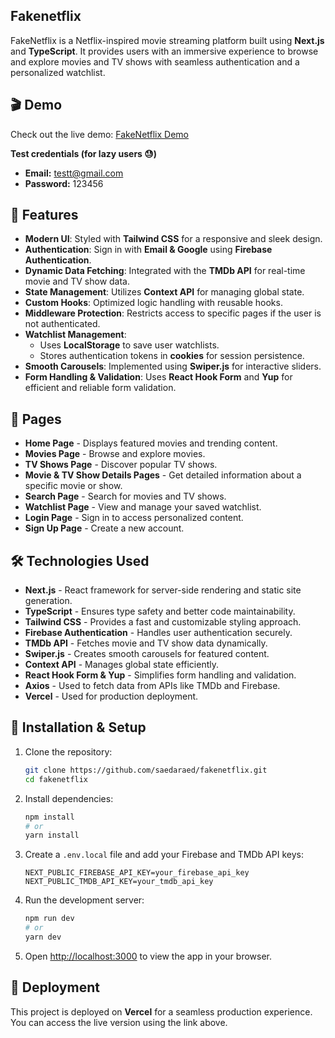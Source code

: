## Fakenetflix
FakeNetflix is a Netflix-inspired movie streaming platform built using **Next.js** and **TypeScript**. It provides users with an immersive experience to browse and explore movies and TV shows with seamless authentication and a personalized watchlist.

## 🎬 Demo

Check out the live demo: [FakeNetflix Demo](https://fakenetflix-ten.vercel.app)

**Test credentials (for lazy users 😓)**
- **Email:** testt@gmail.com  
- **Password:** 123456


## 🚀 Features
- **Modern UI**: Styled with **Tailwind CSS** for a responsive and sleek design.
- **Authentication**: Sign in with **Email & Google** using **Firebase Authentication**.
- **Dynamic Data Fetching**: Integrated with the **TMDb API** for real-time movie and TV show data.
- **State Management**: Utilizes **Context API** for managing global state.
- **Custom Hooks**: Optimized logic handling with reusable hooks.
- **Middleware Protection**: Restricts access to specific pages if the user is not authenticated.
- **Watchlist Management**:
  - Uses **LocalStorage** to save user watchlists.
  - Stores authentication tokens in **cookies** for session persistence.
- **Smooth Carousels**: Implemented using **Swiper.js** for interactive sliders.
- **Form Handling & Validation**: Uses **React Hook Form** and **Yup** for efficient and reliable form validation.

## 📌 Pages

- **Home Page** - Displays featured movies and trending content.
- **Movies Page** - Browse and explore movies.
- **TV Shows Page** - Discover popular TV shows.
- **Movie & TV Show Details Pages** - Get detailed information about a specific movie or show.
- **Search Page** - Search for movies and TV shows.
- **Watchlist Page** - View and manage your saved watchlist.
- **Login Page** - Sign in to access personalized content.
- **Sign Up Page** - Create a new account.

## 🛠️ Technologies Used

- **Next.js** - React framework for server-side rendering and static site generation.
- **TypeScript** - Ensures type safety and better code maintainability.
- **Tailwind CSS** - Provides a fast and customizable styling approach.
- **Firebase Authentication** - Handles user authentication securely.
- **TMDb API** - Fetches movie and TV show data dynamically.
- **Swiper.js** - Creates smooth carousels for featured content.
- **Context API** - Manages global state efficiently.
- **React Hook Form & Yup** - Simplifies form handling and validation.
- **Axios** - Used to fetch data from APIs like TMDb and Firebase.
- **Vercel** - Used for production deployment.

## 🔧 Installation & Setup

1. Clone the repository:
   ```bash
   git clone https://github.com/saedaraed/fakenetflix.git
   cd fakenetflix
   ```

2. Install dependencies:
   ```bash
   npm install
   # or
   yarn install
   ```

3. Create a `.env.local` file and add your Firebase and TMDb API keys:
   ```env
   NEXT_PUBLIC_FIREBASE_API_KEY=your_firebase_api_key
   NEXT_PUBLIC_TMDB_API_KEY=your_tmdb_api_key
   ```

4. Run the development server:
   ```bash
   npm run dev
   # or
   yarn dev
   ```

5. Open [http://localhost:3000](http://localhost:3000) to view the app in your browser.



## 🚀 Deployment

This project is deployed on **Vercel** for a seamless production experience. You can access the live version using the link above.


